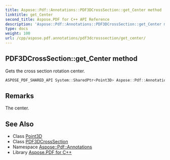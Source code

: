 ```yaml
---
title: Aspose::Pdf::Annotations::PDF3DCrossSection::get_Center method
linktitle: get_Center
second_title: Aspose.PDF for C++ API Reference
description: 'Aspose::Pdf::Annotations::PDF3DCrossSection::get_Center method. Gets the cross section rotation center in C++.'
type: docs
weight: 100
url: /cpp/aspose.pdf.annotations/pdf3dcrosssection/get_center/
---
```

## PDF3DCrossSection::get_Center method


Gets the cross section rotation center.

```cpp
ASPOSE_PDF_SHARED_API System::SharedPtr<Point3D> Aspose::Pdf::Annotations::PDF3DCrossSection::get_Center() const
```

## Remarks


The center.
## See Also

* Class [Point3D](../../../aspose.pdf/point3d/)
* Class [PDF3DCrossSection](../)
* Namespace [Aspose::Pdf::Annotations](../../)
* Library [Aspose.PDF for C++](../../../)
